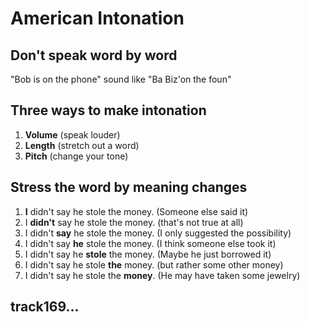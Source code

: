 # American Intonation

## Don't speak word by word

"Bob is on the phone" sound like "Ba Biz'on the foun"



## Three ways to make intonation

1. **Volume** (speak louder)
2. **Length** (stretch out a word)
3. **Pitch** (change your tone)



## Stress the word by meaning changes

1. **I** didn't say he stole the money.  (Someone else said it)
2. I **didn't** say he stole the money.  (that's not true at all)
3. I didn't **say** he stole the money.  (I only suggested the possibility)
4. I didn't say **he** stole the money.  (I think someone else took it)
5. I didn't say he **stole** the money.  (Maybe he just borrowed it)
6. I didn't say he stole **the** money.  (but rather some other money)
7. I didn't say he stole the **money**.  (He may have taken some jewelry)


## track169...
